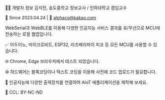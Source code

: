 👨‍💻 개발자 정보 김석전, 송도중학교 정보교사 / 인하대학교 겸임교수

📅 Since 2023.04.24 | 📧 alphaco@kakao.com

WebSerial과 WebBLE를 이용해 다양한 인공지능 서비스 결과를 유/무선으로 MCU에 전송하는 로컬 웹앱입니다.

✅ 아두이노, 마이크로비트, ESP32, 라즈베리파이 피코 등 모든 MCU를 사용할 수 있습니다.

🌐 Chrome, Edge 브라우저에서 테스트 되었습니다.

⚙️ 하드웨어는 블록코딩이나 텍스트 코딩을 이용해 사전에 코드 업로드가 필요합니다.

🚀 인공지능에 다양한 출력장치를 연결하여 AIoT 애플리케이션을 제작해 보세요.

📜 CCL: BY-NC-ND

